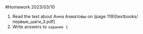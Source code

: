 #Homework 2023/03/10 

1. Read the text about Анна Ахматовы on (page 119)[textbooks/первые_шаги_3.pdf]
2. Write answers to `задание 1`

